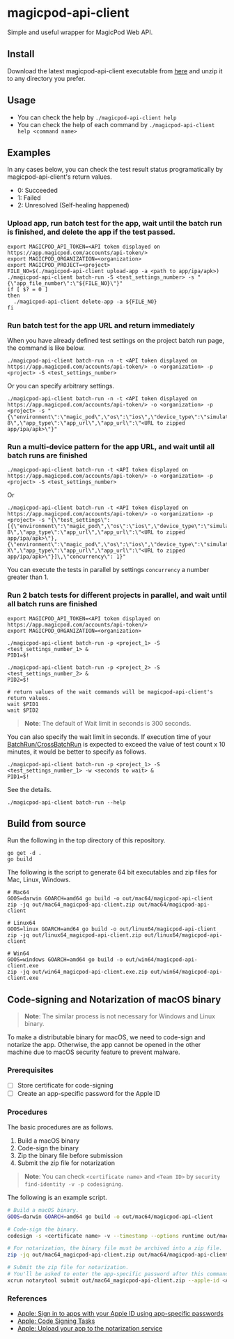 # magicpod-api-client
Simple and useful wrapper for MagicPod Web API.

## Install

Download the latest magicpod-api-client executable from [here](https://github.com/Magic-Pod/magicpod-api-client/releases) and unzip it to any directory you prefer.

## Usage

- You can check the help by `./magicpod-api-client help`
- You can check the help of each command by `./magicpod-api-client help <command name>`

## Examples

In any cases below, you can check the test result status programatically by magicpod-api-client's return values.
- 0: Succeeded
- 1: Failed
- 2: Unresolved (Self-healing happened)

### Upload app, run batch test for the app, wait until the batch run is finished, and delete the app if the test passed.

```
export MAGICPOD_API_TOKEN=<API token displayed on https://app.magicpod.com/accounts/api-token/>
export MAGICPOD_ORGANIZATION=<organization>
export MAGICPOD_PROJECT=<project>
FILE_NO=$(./magicpod-api-client upload-app -a <path to app/ipa/apk>)
./magicpod-api-client batch-run -S <test_settings_number> -s "{\"app_file_number\":\"${FILE_NO}\"}"
if [ $? = 0 ]
then
  ./magicpod-api-client delete-app -a ${FILE_NO}
fi
```

### Run batch test for the app URL and return immediately

When you have already defined test settings on the project batch run page, the command is like below.
```
./magicpod-api-client batch-run -n -t <API token displayed on https://app.magicpod.com/accounts/api-token/> -o <organization> -p <project> -S <test_settings_number>
```

Or you can specify arbitrary settings.

```
./magicpod-api-client batch-run -n -t <API token displayed on https://app.magicpod.com/accounts/api-token/> -o <organization> -p <project> -s "{\"environment\":\"magic_pod\",\"os\":\"ios\",\"device_type\":\"simulator\",\"version\":\"13.1\",\"model\":\"iPhone 8\",\"app_type\":\"app_url\",\"app_url\":\"<URL to zipped app/ipa/apk>\"}"
```

### Run a multi-device pattern for the app URL, and wait until all batch runs are finished

```
./magicpod-api-client batch-run -t <API token displayed on https://app.magicpod.com/accounts/api-token/> -o <organization> -p <project> -S <test_settings_number>
```

Or

```
./magicpod-api-client batch-run -t <API token displayed on https://app.magicpod.com/accounts/api-token/> -o <organization> -p <project> -s "{\"test_settings\":[{\"environment\":\"magic_pod\",\"os\":\"ios\",\"device_type\":\"simulator\",\"version\":\"13.1\",\"model\":\"iPhone 8\",\"app_type\":\"app_url\",\"app_url\":\"<URL to zipped app/ipa/apk>\"},{\"environment\":\"magic_pod\",\"os\":\"ios\",\"device_type\":\"simulator\",\"version\":\"13.1\",\"model\":\"iPhone X\",\"app_type\":\"app_url\",\"app_url\":\"<URL to zipped app/ipa/apk>\"}]\,\"concurrency\": 1}"
```

You can execute the tests in parallel by settings `concurrency` a number greater than 1.

### Run 2 batch tests for different projects in parallel, and wait until all batch runs are finished

```
export MAGICPOD_API_TOKEN=<API token displayed on https://app.magicpod.com/accounts/api-token/>
export MAGICPOD_ORGANIZATION=<organization>

./magicpod-api-client batch-run -p <project_1> -S <test_settings_number_1> &
PID1=$!

./magicpod-api-client batch-run -p <project_2> -S <test_settings_number_2> &
PID2=$!

# return values of the wait commands will be magicpod-api-client's return values.
wait $PID1
wait $PID2
```

> **Note**: The default of Wait limit in seconds is 300 seconds.

You can also specify the wait limit in seconds. If execution time of your [BatchRun/CrossBatchRun](https://app.magicpod.com/api/v1.0/doc/) is expected to exceed the value of test count x 10 minutes, it would be better to specify as follows.

```
./magicpod-api-client batch-run -p <project_1> -S <test_settings_number_1> -w <seconds to wait> &
PID1=$!
```

See the details.

```
./magicpod-api-client batch-run --help
```

## Build from source

Run the following in the top directory of this repository.

```
go get -d .
go build
```

The following is the script to generate 64 bit executables and zip files for Mac, Linux, Windows.

```
# Mac64
GOOS=darwin GOARCH=amd64 go build -o out/mac64/magicpod-api-client
zip -jq out/mac64_magicpod-api-client.zip out/mac64/magicpod-api-client

# Linux64
GOOS=linux GOARCH=amd64 go build -o out/linux64/magicpod-api-client
zip -jq out/linux64_magicpod-api-client.zip out/linux64/magicpod-api-client

# Win64
GOOS=windows GOARCH=amd64 go build -o out/win64/magicpod-api-client.exe
zip -jq out/win64_magicpod-api-client.exe.zip out/win64/magicpod-api-client.exe
```

## Code-signing and Notarization of macOS binary

> **Note**: The similar process is not necessary for Windows and Linux binary.

To make a distributable binary for macOS, we need to code-sign and notarize the app. Otherwise, the app cannot be opened in the other machine due to macOS security feature to prevent malware.

### Prerequisites

- [ ] Store certificate for code-signing
- [ ] Create an app-specific password for the Apple ID

### Procedures

The basic procedures are as follows.

1. Build a macOS binary
2. Code-sign the binary
3. Zip the binary file before submission
4. Submit the zip file for notarization

> **Note**: You can check `<certificate name>` and `<Team ID>` by `security find-identity -v -p codesigning`.

The following is an example script.

```sh
# Build a macOS binary.
GOOS=darwin GOARCH=amd64 go build -o out/mac64/magicpod-api-client

# Code-sign the binary.
codesign -s <certificate name> -v --timestamp --options runtime out/mac64/magicpod-api-client

# For notarization, the binary file must be archived into a zip file.
zip -jq out/mac64_magicpod-api-client.zip out/mac64/magicpod-api-client

# Submit the zip file for notarization.
# You'll be asked to enter the app-specific password after this command.
xcrun notarytool submit out/mac64_magicpod-api-client.zip --apple-id <Apple ID> --team-id <Team ID> --wait
```

### References

- [Apple: Sign in to apps with your Apple ID using app-specific passwords](https://support.apple.com/en-us/HT204397)
- [Apple: Code Signing Tasks](https://developer.apple.com/library/archive/documentation/Security/Conceptual/CodeSigningGuide/Procedures/Procedures.html)
- [Apple: Upload your app to the notarization service](https://developer.apple.com/documentation/security/notarizing_macos_software_before_distribution/customizing_the_notarization_workflow#3087734)
